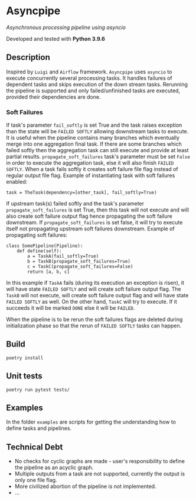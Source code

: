 # Asyncpipe
*Asynchronous processing pipeline using asyncio*

Developed and tested with **Python 3.9.6**

## Description

Inspired by `Luigi` and `Airflow` framework. `Asyncpipe` uses `asyncio` to execute 
concurrently several processing tasks. It handles failures of dependent tasks and skips
execution of the down stream tasks. Rerunning the pipeline is supported and only 
failed/unfinished tasks are executed, provided their dependencies are done.

### Soft Failures
If task's parameter `fail_softly` is set True and the task raises exception than the state will be 
`FAILED SOFTLY` allowing downstream tasks to execute. It is useful when the pipeline contains many branches 
which eventually merge into one aggregation final task. If there are some branches which failed softly 
then the aggregation task can still execute and provide at least partial results. 
`propagate_soft_failures` task's parameter must be set `False` in order to execute the aggregation task, 
else it will also finish `FAILED SOFTLY`. When a task fails softly it creates soft failure file flag instead of 
regular output file flag.
Example of instantiating task with soft failures enabled:
```
task = TheTask(dependency=[other_task], fail_softly=True)
```
If upstream task(s) failed softly and the task's parameter `propagate_soft_failures` is set True, then this
task will not execute and will also create soft failure output flag hence propagating the soft failure 
downstream. If `propagate_soft_failures` is set false, it will try to execute itself
not propagating upstream soft failures downstream.
Example of propagating soft failures:
```
class SomePipeline(Pipeline):
    def define(self):
        a = TaskA(fail_softly=True)
        b = TaskB(propagate_soft_failures=True)
        c = TaskC(propagate_soft_failures=False)
        return [a, b, c]
```
In this example if `TaskA` fails (during its execution an exception is risen), it will have state `FAILED SOFTLY` and
will create soft failure output flag. The `TaskB` will not execute, will create soft failure output flag and
will have state `FAILED SOFTLY` as well. On the other hand, `TaskC` will try to execute. If it succeeds it will be
marked `DONE` else it will be `FAILED`.

When the pipeline is to be rerun the soft failures flags are deleted during initialization phase 
so that the rerun of `FAILED SOFTLY` tasks can happen.

## Build
```
poetry install
```

## Unit tests
```
poetry run pytest tests/
```

## Examples
In the folder `examples` are scripts for getting the understanding how to define tasks
and pipelines.

## Technical Debt
 * No checks for cyclic graphs are made - user's responsibility to define the pipeline 
as an acyclic graph.
 * Multiple outputs from a task are not supported, currently the output is only one file flag.
 * More civilized abortion of the pipeline is not implemented.
 * ...

